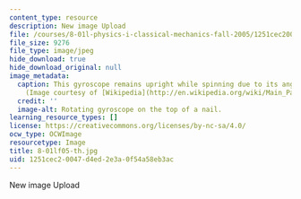 ```yaml
---
content_type: resource
description: New image Upload
file: /courses/8-01l-physics-i-classical-mechanics-fall-2005/1251cec20047d4ed2e3a0f54a58eb3ac_8-01lf05-th.jpg
file_size: 9276
file_type: image/jpeg
hide_download: true
hide_download_original: null
image_metadata:
  caption: This gyroscope remains upright while spinning due to its angular momentum.
    (Image courtesy of [Wikipedia](http://en.wikipedia.org/wiki/Main_Page).)
  credit: ''
  image-alt: Rotating gyroscope on the top of a nail.
learning_resource_types: []
license: https://creativecommons.org/licenses/by-nc-sa/4.0/
ocw_type: OCWImage
resourcetype: Image
title: 8-01lf05-th.jpg
uid: 1251cec2-0047-d4ed-2e3a-0f54a58eb3ac
---
```

New image Upload